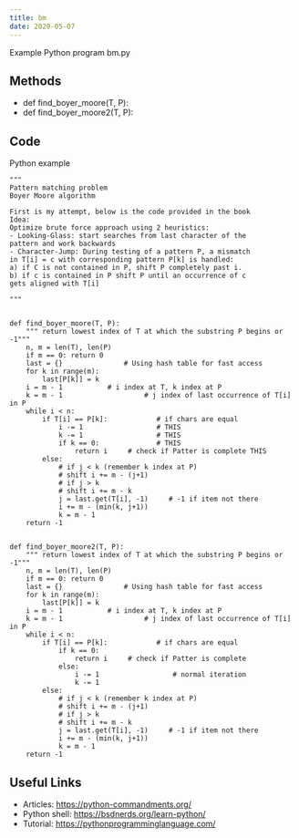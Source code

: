 ```yaml
---
title: bm
date: 2020-05-07
---
```

Example Python program bm.py


## Methods

* def find_boyer_moore(T, P):
* def find_boyer_moore2(T, P):

## Code

Python example

    """
    Pattern matching problem
    Boyer Moore algorithm
    
    First is my attempt, below is the code provided in the book
    Idea:
    Optimize brute force approach using 2 heuristics:
    - Looking-Glass: start searches from last character of the
    pattern and work backwards
    - Character-Jump: During testing of a pattern P, a mismatch
    in T[i] = c with corresponding pattern P[k] is handled:
    a) if C is not contained in P, shift P completely past i.
    b) if c is contained in P shift P until an occurrence of c
    gets aligned with T[i]
    
    """
    
    
    def find_boyer_moore(T, P):
        """ return lowest index of T at which the substring P begins or -1"""
        n, m = len(T), len(P)
        if m == 0: return 0
        last = {}               # Using hash table for fast access
        for k in range(m):
            last[P[k]] = k
        i = m - 1           # i index at T, k index at P
        k = m - 1                    # j index of last occurrence of T[i] in P
        while i < n:
            if T[i] == P[k]:            # if chars are equal
                i -= 1                  # THIS
                k -= 1                  # THIS
                if k == 0:              # THIS
                    return i     # check if Patter is complete THIS
            else:
                # if j < k (remember k index at P)
                # shift i += m - (j+1)
                # if j > k
                # shift i += m - k
                j = last.get(T[i], -1)     # -1 if item not there
                i += m - (min(k, j+1))
                k = m - 1
        return -1
    
    
    def find_boyer_moore2(T, P):
        """ return lowest index of T at which the substring P begins or -1"""
        n, m = len(T), len(P)
        if m == 0: return 0
        last = {}               # Using hash table for fast access
        for k in range(m):
            last[P[k]] = k
        i = m - 1           # i index at T, k index at P
        k = m - 1                    # j index of last occurrence of T[i] in P
        while i < n:
            if T[i] == P[k]:            # if chars are equal
                if k == 0:
                    return i     # check if Patter is complete
                else:
                    i -= 1                  # normal iteration
                    k -= 1
            else:
                # if j < k (remember k index at P)
                # shift i += m - (j+1)
                # if j > k
                # shift i += m - k
                j = last.get(T[i], -1)     # -1 if item not there
                i += m - (min(k, j+1))
                k = m - 1
        return -1
    

## Useful Links

- Articles: https://python-commandments.org/
- Python shell: https://bsdnerds.org/learn-python/
- Tutorial: https://pythonprogramminglanguage.com/
